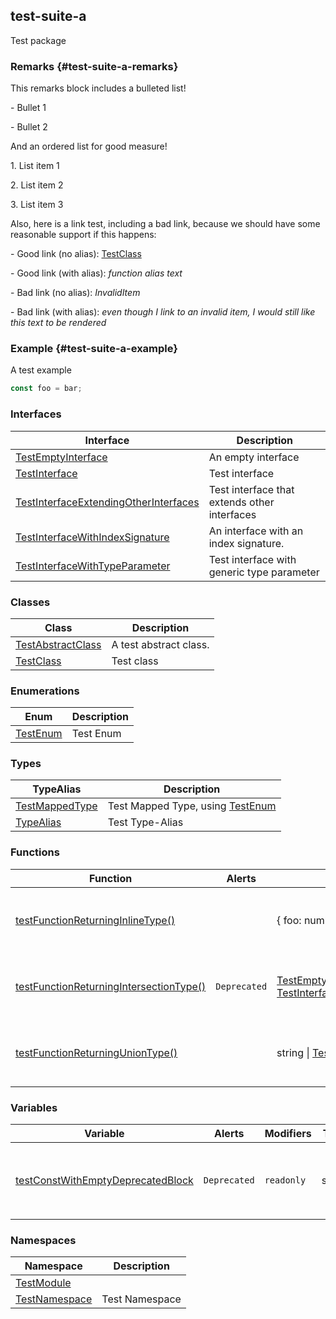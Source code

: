 ## test-suite-a

Test package

### Remarks {#test-suite-a-remarks}

This remarks block includes a bulleted list!

\- Bullet 1

\- Bullet 2

And an ordered list for good measure!

1\. List item 1

2\. List item 2

3\. List item 3

Also, here is a link test, including a bad link, because we should have some reasonable support if this happens:

\- Good link (no alias): [TestClass](docs/test-suite-a/testclass-class)

\- Good link (with alias): _function alias text_

\- Bad link (no alias): _InvalidItem_

\- Bad link (with alias): _even though I link to an invalid item, I would still like this text to be rendered_

### Example {#test-suite-a-example}

A test example

```typescript
const foo = bar;
```

### Interfaces

| Interface | Description |
| - | - |
| [TestEmptyInterface](docs/test-suite-a/testemptyinterface-interface) | An empty interface |
| [TestInterface](docs/test-suite-a/testinterface-interface) | Test interface |
| [TestInterfaceExtendingOtherInterfaces](docs/test-suite-a/testinterfaceextendingotherinterfaces-interface) | Test interface that extends other interfaces |
| [TestInterfaceWithIndexSignature](docs/test-suite-a/testinterfacewithindexsignature-interface) | An interface with an index signature. |
| [TestInterfaceWithTypeParameter](docs/test-suite-a/testinterfacewithtypeparameter-interface) | Test interface with generic type parameter |

### Classes

| Class | Description |
| - | - |
| [TestAbstractClass](docs/test-suite-a/testabstractclass-class) | A test abstract class. |
| [TestClass](docs/test-suite-a/testclass-class) | Test class |

### Enumerations

| Enum | Description |
| - | - |
| [TestEnum](docs/test-suite-a/testenum-enum) | Test Enum |

### Types

| TypeAlias | Description |
| - | - |
| [TestMappedType](docs/test-suite-a/testmappedtype-typealias) | Test Mapped Type, using [TestEnum](docs/test-suite-a/testenum-enum) |
| [TypeAlias](docs/test-suite-a/typealias-typealias) | Test Type-Alias |

### Functions

| Function | Alerts | Return Type | Description |
| - | - | - | - |
| [testFunctionReturningInlineType()](docs/test-suite-a/testfunctionreturninginlinetype-function) | | {     foo: number;     bar: [TestEnum](docs/test-suite-a/testenum-enum); } | Test function that returns an inline type |
| [testFunctionReturningIntersectionType()](docs/test-suite-a/testfunctionreturningintersectiontype-function) | `Deprecated` | [TestEmptyInterface](docs/test-suite-a/testemptyinterface-interface) & [TestInterfaceWithTypeParameter](docs/test-suite-a/testinterfacewithtypeparameter-interface)\<number> | Test function that returns an inline type |
| [testFunctionReturningUnionType()](docs/test-suite-a/testfunctionreturninguniontype-function) | | string \| [TestInterface](docs/test-suite-a/testinterface-interface) | Test function that returns an inline type |

### Variables

| Variable | Alerts | Modifiers | Type | Description |
| - | - | - | - | - |
| [testConstWithEmptyDeprecatedBlock](docs/test-suite-a/testconstwithemptydeprecatedblock-variable) | `Deprecated` | `readonly` | string | I have a `@deprecated` tag with an empty comment block. |

### Namespaces

| Namespace | Description |
| - | - |
| [TestModule](docs/test-suite-a/testmodule-namespace) | |
| [TestNamespace](docs/test-suite-a/testnamespace-namespace) | Test Namespace |
